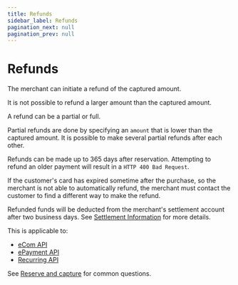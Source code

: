 ```yaml
---
title: Refunds
sidebar_label: Refunds
pagination_next: null
pagination_prev: null
---
```



# Refunds

The merchant can initiate a refund of the captured amount.

It is not possible to refund a larger amount than the captured amount.

A refund can be a partial or full.

Partial refunds are done by specifying an `amount` that is lower than the
captured amount. It is possible to make several partial refunds after each
other.

Refunds can be made up to 365 days after reservation.
Attempting to refund an older payment will result in a
`HTTP 400 Bad Request`.

If the customer's card has expired sometime after the purchase, so the merchant
is not able to automatically refund, the merchant must contact the customer to
find a different way to make the refund.

Refunded funds will be deducted from the merchant's settlement account after
two business days. See
[Settlement Information](../settlements/README.md) for more details.

This is applicable to:

* [eCom API](https://developer.vippsmobilepay.com/docs/APIs/ecom-api)
* [ePayment API](https://developer.vippsmobilepay.com/docs/APIs/epayment-api)
* [Recurring API](https://developer.vippsmobilepay.com/docs/APIs/recurring-api)

See [Reserve and capture](../faqs/reserve-and-capture-faq.md) for common questions.
